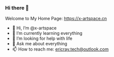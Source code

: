 
### Hi there 👋

Welcome to My Home Page: https://x-artspace.cn
- 👋 Hi, I’m @x-artspace
- 🌱 I’m currently learning everything
- 🤔 I’m looking for help with life
- 💬 Ask me about everything
- 📫 How to reach me: [ericray.tech@outlook.com](mailto:ericray.tech@outlook.com)

<!---
x-artspace/x-artspace is a ✨ special ✨ repository because its `README.md` (this file) appears on your GitHub profile.
You can click the Preview link to take a look at your changes.
--->
